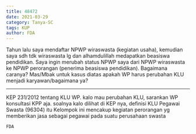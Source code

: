 ```yaml
---
title: 48472
date: 2021-03-29
category: Tanya-SC
tags: KUP
author: FDA
---
```


Tahun lalu saya mendaftar NPWP wiraswasta (kegiatan usaha), kemudian saya sdh tdk wiraswasta lg dan alhamdulillah medapatkan beasiswa pendidikan. Saya ingin merubah status NPWP saya dari NPWP wiraswasta ke NPWP perorangan (penerima beasiswa pendidikan). Bagaimana caranya? Mas/Mbak untuk kasus diatas apakah WP harus perubahan KLU menjadi karyawan/bagaimana ya?

---

KEP 231/2012 tentang KLU WP. kalo mau perubahan KLU, sarankan WP konsultasi KPP aja. soalnya kalo dilihat di KEP nya, definisi KLU Pegawai Swasta (96304) itu Kelompok ini mencakup kegiatan perorangan yg memberikan jasa sebagai pegawai pada suatu perusahaan swasta

`FDA`
